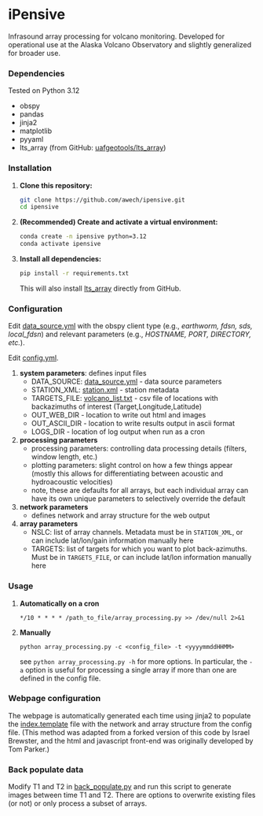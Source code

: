 # iPensive
Infrasound array processing for volcano monitoring. Developed for operational use at the Alaska Volcano Observatory and slightly generalized for broader use.

### Dependencies
Tested on Python 3.12

- obspy
- pandas
- jinja2
- matplotlib
- pyyaml
- lts_array (from GitHub: [uafgeotools/lts_array](https://github.com/uafgeotools/lts_array))

### Installation

1. **Clone this repository:**
    ```bash
    git clone https://github.com/awech/ipensive.git
    cd ipensive
    ```

2. **(Recommended) Create and activate a virtual environment:**
    ```bash
    conda create -n ipensive python=3.12
    conda activate ipensive
    ```

3. **Install all dependencies:**
    ```bash
    pip install -r requirements.txt
    ```

    This will also install [lts_array](https://github.com/uafgeotools/lts_array) directly from GitHub.

### Configuration
Edit [data_source.yml](data_source.yml) with the obspy client type (e.g., *earthworm, fdsn, sds, local_fdsn*) and relevant parameters (e.g., *HOSTNAME, PORT, DIRECTORY, etc.*).

Edit [config.yml](config.yml). 
1. **system  parameters**: defines input files
    - DATA_SOURCE: [data_source.yml](data_source.yml) - data source parameters
    - STATION_XML: [station.xml](station.xml) - station metadata
    - TARGETS_FILE: [volcano_list.txt](volcano_list.txt) - csv file of locations with backazimuths of interest (Target,Longitude,Latitude)
    - OUT_WEB_DIR - location to write out html and images
    - OUT_ASCII_DIR - location to write results output in ascii format
    - LOGS_DIR - location of log output when run as a cron
2. **processing parameters**
    - processing parameters: controlling data processing details (filters, window length, etc.)
    - plotting parameters: slight control on how a few things appear (mostly this allows for differentiating between acoustic and hydroacoustic velocities)
    - note, these are defaults for all arrays, but each individual array can have its own unique parameters to selectively override the default
3. **network parameters**
    - defines network and array structure for the web output
4. **array parameters**
    - NSLC: list of array channels. Metadata must be in ```STATION_XML```, or can include lat/lon/gain information manually here
    - TARGETS: list of targets for which you want to plot back-azimuths. Must be in ```TARGETS_FILE```, or can include lat/lon information manually here 


### Usage
1. **Automatically on a cron**

    ```*/10 * * * * /path_to_file/array_processing.py >> /dev/null 2>&1```
2. **Manually**

    ```python array_processing.py -c <config_file> -t <yyyymmddHHMM>```

    see ```python array_processing.py -h``` for more options. In particular, the ```-a``` option is useful for processing a single array if more than one are defined in the config file.


### Webpage configuration
The webpage is automatically generated each time using jinja2 to populate the [index.template](index.template) file with the network and array structure from the config file.
(This method was adapted from a forked version of this code by Israel Brewster, and the html and javascript front-end was originally developed by Tom Parker.)

### Back populate data
Modify T1 and T2 in [back_populate.py](back_populate.py) and run this script to generate images between time T1 and T2. There are options to overwrite existing files (or not) or only process a subset of arrays.